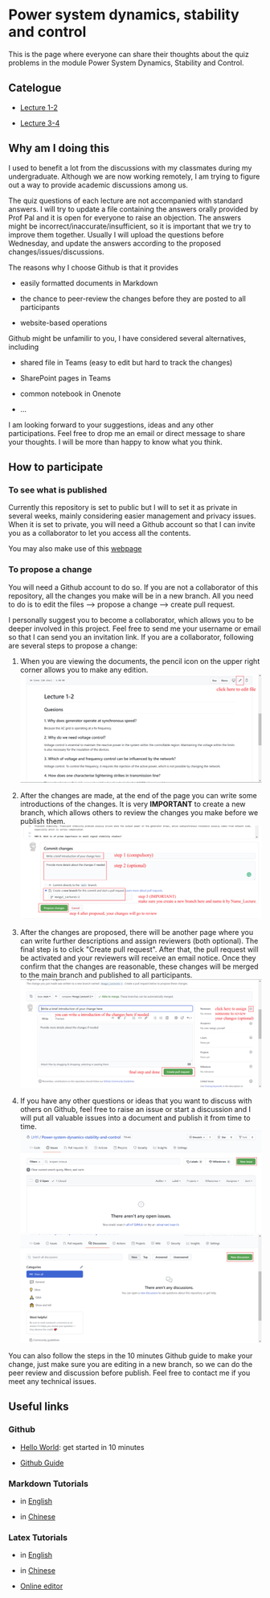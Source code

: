 # Power system dynamics, stability and control

This is the page where everyone can share their thoughts about the quiz problems in the module Power System Dynamics, Stability and Control.

## Catelogue

- [Lecture 1-2](/Lecture%201-2.md)

- [Lecture 3-4](/Lecture%203-4.md)

## Why am I doing this

I used to benefit a lot from the discussions with my classmates during my undergraduate. Although we are now working remotely, I am trying to figure out a way to provide academic discussions among us.

The quiz questions of each lecture are not accompanied with standard answers. I will try to update a file containing the answers orally provided by Prof Pal and it is open for everyone to raise an objection. The answers might be incorrect/inaccurate/insufficient, so it is important that we try to improve them together. Usually I will upload the questions before Wednesday, and update the answers according to the proposed changes/issues/discussions.

The reasons why I choose Github is that it provides

- easily formatted documents in Markdown

- the chance to peer-review the changes before they are posted to all participants

- website-based operations

Github might be unfamilir to you, I have considered several alternatives, including

- shared file in Teams (easy to edit but hard to track the changes)

- SharePoint pages in Teams

- common notebook in Onenote

- ...

I am looking forward to your suggestions, ideas and any other participations. Feel free to drop me an email or direct message to share your thoughts. I will be more than happy to know what you think.

## How to participate

### To see what is published

Currently this repository is set to public but I will to set it as private in several weeks, mainly considering easier management and privacy issues. When it is set to private, you will need a Github account so that I can invite you as a collaborator to let you access all the contents.

You may also make use of this [webpage](https://hongyili.net/Power-system-dynamics-stability-and-control/)

### To propose a change

You will need a Github account to do so. If you are not a collaborator of this repository, all the changes you make will be in a new branch. All you need to do is to edit the files --> propose a change --> create pull request.

I personally suggest you to become a collaborator, which allows you to be deeper involved in this project. Feel free to send me your username or email so that I can send you an invitation link. If you are a collaborator, following are several steps to propose a change:

1. When you are viewing the documents, the pencil icon on the upper right corner allows you to make any edition.
![edit file](https://github.com/LHYi/Power-system-dynamics-stability-and-control/blob/main/figures/edit-file.png)

2. After the changes are made, at the end of the page you can write some introductions of the changes. It is very **IMPORTANT** to create a new branch, which allows others to review the changes you make before we publish them.
![commit changes](https://github.com/LHYi/Power-system-dynamics-stability-and-control/blob/main/figures/commit-change.png)

3. After the changes are proposed, there will be another page where you can write further descriptions and assign reviewers (both optional). The final step is to click "Create pull request". After that, the pull request will be activated and your reviewers will receive an email notice. Once they confirm that the changes are reasonable, these changes will be merged to the main branch and published to all participants.
![pull request](https://github.com/LHYi/Power-system-dynamics-stability-and-control/blob/main/figures/pull-request.png)

4. If you have any other questions or ideas that you want to discuss with others on Github, feel free to raise an issue or start a discussion and I will put all valuable issues into a document and publish it from time to time.
![raise an issue](https://github.com/LHYi/Power-system-dynamics-stability-and-control/blob/main/figures/issues.png)
![start a discussion](https://github.com/LHYi/Power-system-dynamics-stability-and-control/blob/main/figures/discussion.png)

You can also follow the steps in the 10 minutes Github guide to make your change, just make sure you are editing in a new branch, so we can do the peer review and discussion before publish. Feel free to contact me if you meet any technical issues.

## Useful links

### Github

- [Hello World](https://guides.github.com/activities/hello-world/): get started in 10 minutes

- [Github Guide](https://guides.github.com/)

### Markdown Tutorials

- in [English](https://www.markdownguide.org/)

- in [Chinese](https://www.runoob.com/markdown/md-tutorial.html)

### Latex Tutorials

- in [English](https://www.overleaf.com/learn/latex/Learn_LaTeX_in_30_minutes)

- in [Chinese](https://zhuanlan.zhihu.com/p/109446026)

- [Online editor](https://www.overleaf.com/)
